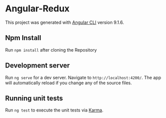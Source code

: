 # Angular-Redux

This project was generated with [Angular CLI](https://github.com/angular/angular-cli) version 9.1.6.

## Npm Install

Run `npm install` after cloning the Repository

## Development server

Run `ng serve` for a dev server. Navigate to `http://localhost:4200/`. The app will automatically reload if you change any of the source files.

## Running unit tests

Run `ng test` to execute the unit tests via [Karma](https://karma-runner.github.io).

